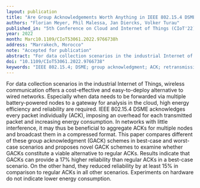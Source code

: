 ```yaml
---
layout: publication
title: "Are Group Acknowledgements Worth Anything in IEEE 802.15.4 DSME: A Comparative Analysis"
authors: "Florian Meyer, Phil Malessa, Jan Diercks, Volker Turau"
published_in: "5th Conference on Cloud and Internet of Things (CIoT'22)"
year: 2022
month: Marc10.1109/CIoT53061.2022.9766738h
address: "Marrakech, Morocco"
note: "Accepted for publication"
abstract: "For data collection scenarios in the industrial Internet of Things, wireless communication offers a cost-effective and easy-to-deploy alternative to wired networks. Especially when data needs to be forwarded via multiple battery-powered nodes to a gateway for analysis in the cloud, high energy efficiency and reliability are required. IEEE 802.15.4 DSME acknowledges every packet individually (ACK), imposing an overhead for each transmitted packet, and increasing energy consumption. In networks with little interference, it may hence be beneficial to aggregate ACKs for multiple nodes and broadcast them in a compressed format. This paper compares different such group acknowledgment (GACK) schemes in best-case and worst-case scenarios and proposes novel GACK schemes intending to examine whether GACKs constitute a viable alternative to regular ACKs. Results indicate that GACKs can provide a 17% higher reliability than regular ACKs in a best-case scenario. On the other hand, they reduced reliability by at least 15% in comparison to regular ACKs in all other scenarios. Experiments on hardware do not indicate lower energy consumption."
doi: "10.1109/CIoT53061.2022.9766738"
keywords: "IEEE 802.15.4; DSME; group acknowledgment; ACK; retransmission"
---
```


For data collection scenarios in the industrial Internet of Things, wireless communication offers a cost-effective and easy-to-deploy alternative to wired networks. Especially when data needs to be forwarded via multiple battery-powered nodes to a gateway for analysis in the cloud, high energy efficiency and reliability are required. IEEE 802.15.4 DSME acknowledges every packet individually (ACK), imposing an overhead for each transmitted packet and increasing energy consumption. In networks with little interference, it may thus be beneficial to aggregate ACKs for multiple nodes and broadcast them in a compressed format. This paper compares different of these group acknowledgment (GACK) schemes in best-case and worst-case scenarios and proposes novel GACK schemes to examine whether GACKs constitute a viable alternative to regular ACKs. Results indicate that GACKs can provide a 17% higher reliability than regular ACKs in a best-case scenario. On the other hand, they reduced reliability by at least 15% in comparison to regular ACKs in all other scenarios. Experiments on hardware do not indicate lower energy consumption.

